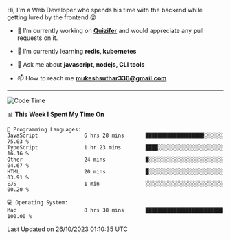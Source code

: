 Hi, I'm a Web Developer who spends his time with the backend while getting lured by the frontend 😜

- 🔭 I’m currently working on **[Quizifer](https://github.com/SutharMukesh/Quizifer/)** and would appreciate any pull requests on it.

- 🌱 I’m currently learning **redis, kubernetes**

- 💬 Ask me about **javascript, nodejs, CLI tools**

- 📫 How to reach me **mukeshsuthar336@gmail.com**

---
<!--START_SECTION:waka-->
![Code Time](http://img.shields.io/badge/Code%20Time-2%2C580%20hrs%2030%20mins-blue)

📊 **This Week I Spent My Time On** 

```text
💬 Programming Languages: 
JavaScript               6 hrs 28 mins       ███████████████████░░░░░░   75.03 % 
TypeScript               1 hr 23 mins        ████░░░░░░░░░░░░░░░░░░░░░   16.16 % 
Other                    24 mins             █░░░░░░░░░░░░░░░░░░░░░░░░   04.67 % 
HTML                     20 mins             █░░░░░░░░░░░░░░░░░░░░░░░░   03.91 % 
EJS                      1 min               ░░░░░░░░░░░░░░░░░░░░░░░░░   00.20 % 

💻 Operating System: 
Mac                      8 hrs 38 mins       █████████████████████████   100.00 % 
```


 Last Updated on 26/10/2023 01:10:35 UTC
<!--END_SECTION:waka-->
